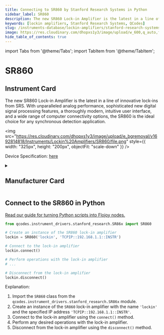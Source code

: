 ```yaml
---
title: Connecting to SR860 by Stanford Research Systems in Python
sidebar_label: SR860
description: The new SR860 Lock-in Amplifier is the latest in a line of innovative lock-ins from SRS. With unparalleled analog performance, sophisticated new digital signal processing features, a thoroughly modern, intuitive user interface, and a wide range of computer connectivity options, the SR860 is the ideal choice for any synchronous detection application.
keywords: [lockin amplifiers, Stanford Research Systems, QCodes]
slug: /instruments-database/lockin-amplifiers/stanford-research-systems/sr860
image: https://res.cloudinary.com/dhopxs1y3/image/upload/w_600,q_auto,f_auto/e_bgremoval/v1692814818/Instruments/Lockin%20Amplifiers/SR860/file.jpg
hide_table_of_contents: true
---
```


import Tabs from '@theme/Tabs';
import TabItem from '@theme/TabItem';

# SR860

## Instrument Card

<div className="flex">

<div>

The new SR860 Lock-in Amplifier is the latest in a line of innovative lock-ins from SRS. With unparalleled analog performance, sophisticated new digital signal processing features, a thoroughly modern, intuitive user interface, and a wide range of computer connectivity options, the SR860 is the ideal choice for any synchronous detection application.

</div>

<img src="https://res.cloudinary.com/dhopxs1y3/image/upload/e_bgremoval/v1692814818/Instruments/Lockin%20Amplifiers/SR860/file.png" style={{ width: "325px", height: "200px", objectFit: "scale-down" }} />

</div>

<div className="flex text-center">

<p>Device Specification: <a target="\_blank" href="https://www.thinksrs.com/downloads/pdfs/catalog/SR860c.pdf">here</a></p>

</div>

<details style={{ marginTop: "15px"}}>
<summary><h2>Manufacturer Card</h2></summary>

<img src="https://res.cloudinary.com/dhopxs1y3/image/upload/v1692806206/Instruments/Vendor%20Logos/Stanford_Research.png" style={{ width: "100%", height: "170px",objectFit: "scale-down" }} />

Stanford Research Systems is a maker of general test and measurement instruments. The company was founded in 1980, is privately held, and is not affiliated with Stanford University.

<ul>
  <li>Headquarters: USA</li>
  <li>Yearly Revenue (millions, USD): 25.0</li>
  <li>Vendor Website: <a href="https://www.thinksrs.com/">here</a></li>
</ul>
</details>

## Connect to the SR860 in Python

[Read our guide for turning Python scripts into Flojoy nodes.](https://docs.flojoy.ai/custom-nodes/creating-custom-node/)
<Tabs>
<TabItem value="QCodes" label="QCodes">

```python
from qcodes.instrument_drivers.stanford_research.SR86x import SR860

# Create an instance of the SR860 lock-in amplifier
lockin = SR860('lockin', 'TCPIP::192.168.1.1::INSTR')

# Connect to the lock-in amplifier
lockin.connect()

# Perform operations with the lock-in amplifier
# ...

# Disconnect from the lock-in amplifier
lockin.disconnect()
```

Explanation:
1. Import the `SR860` class from the `qcodes.instrument_drivers.stanford_research.SR86x` module.
2. Create an instance of the `SR860` lock-in amplifier with the name `'lockin'` and the specified IP address `'TCPIP::192.168.1.1::INSTR'`.
3. Connect to the lock-in amplifier using the `connect()` method.
4. Perform any desired operations with the lock-in amplifier.
5. Disconnect from the lock-in amplifier using the `disconnect()` method.

</TabItem>
</Tabs>